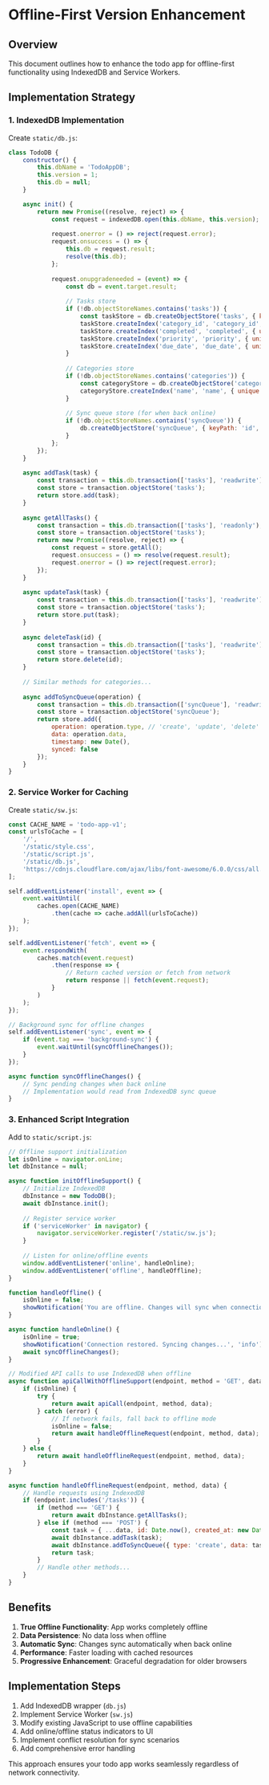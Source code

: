# Offline-First Version Enhancement

## Overview
This document outlines how to enhance the todo app for offline-first functionality using IndexedDB and Service Workers.

## Implementation Strategy

### 1. IndexedDB Implementation

Create `static/db.js`:

```javascript
class TodoDB {
    constructor() {
        this.dbName = 'TodoAppDB';
        this.version = 1;
        this.db = null;
    }

    async init() {
        return new Promise((resolve, reject) => {
            const request = indexedDB.open(this.dbName, this.version);
            
            request.onerror = () => reject(request.error);
            request.onsuccess = () => {
                this.db = request.result;
                resolve(this.db);
            };
            
            request.onupgradeneeded = (event) => {
                const db = event.target.result;
                
                // Tasks store
                if (!db.objectStoreNames.contains('tasks')) {
                    const taskStore = db.createObjectStore('tasks', { keyPath: 'id', autoIncrement: true });
                    taskStore.createIndex('category_id', 'category_id', { unique: false });
                    taskStore.createIndex('completed', 'completed', { unique: false });
                    taskStore.createIndex('priority', 'priority', { unique: false });
                    taskStore.createIndex('due_date', 'due_date', { unique: false });
                }
                
                // Categories store
                if (!db.objectStoreNames.contains('categories')) {
                    const categoryStore = db.createObjectStore('categories', { keyPath: 'id', autoIncrement: true });
                    categoryStore.createIndex('name', 'name', { unique: true });
                }
                
                // Sync queue store (for when back online)
                if (!db.objectStoreNames.contains('syncQueue')) {
                    db.createObjectStore('syncQueue', { keyPath: 'id', autoIncrement: true });
                }
            };
        });
    }
    
    async addTask(task) {
        const transaction = this.db.transaction(['tasks'], 'readwrite');
        const store = transaction.objectStore('tasks');
        return store.add(task);
    }
    
    async getAllTasks() {
        const transaction = this.db.transaction(['tasks'], 'readonly');
        const store = transaction.objectStore('tasks');
        return new Promise((resolve, reject) => {
            const request = store.getAll();
            request.onsuccess = () => resolve(request.result);
            request.onerror = () => reject(request.error);
        });
    }
    
    async updateTask(task) {
        const transaction = this.db.transaction(['tasks'], 'readwrite');
        const store = transaction.objectStore('tasks');
        return store.put(task);
    }
    
    async deleteTask(id) {
        const transaction = this.db.transaction(['tasks'], 'readwrite');
        const store = transaction.objectStore('tasks');
        return store.delete(id);
    }
    
    // Similar methods for categories...
    
    async addToSyncQueue(operation) {
        const transaction = this.db.transaction(['syncQueue'], 'readwrite');
        const store = transaction.objectStore('syncQueue');
        return store.add({
            operation: operation.type, // 'create', 'update', 'delete'
            data: operation.data,
            timestamp: new Date(),
            synced: false
        });
    }
}
```

### 2. Service Worker for Caching

Create `static/sw.js`:

```javascript
const CACHE_NAME = 'todo-app-v1';
const urlsToCache = [
    '/',
    '/static/style.css',
    '/static/script.js',
    '/static/db.js',
    'https://cdnjs.cloudflare.com/ajax/libs/font-awesome/6.0.0/css/all.min.css'
];

self.addEventListener('install', event => {
    event.waitUntil(
        caches.open(CACHE_NAME)
            .then(cache => cache.addAll(urlsToCache))
    );
});

self.addEventListener('fetch', event => {
    event.respondWith(
        caches.match(event.request)
            .then(response => {
                // Return cached version or fetch from network
                return response || fetch(event.request);
            }
        )
    );
});

// Background sync for offline changes
self.addEventListener('sync', event => {
    if (event.tag === 'background-sync') {
        event.waitUntil(syncOfflineChanges());
    }
});

async function syncOfflineChanges() {
    // Sync pending changes when back online
    // Implementation would read from IndexedDB sync queue
}
```

### 3. Enhanced Script Integration

Add to `static/script.js`:

```javascript
// Offline support initialization
let isOnline = navigator.onLine;
let dbInstance = null;

async function initOfflineSupport() {
    // Initialize IndexedDB
    dbInstance = new TodoDB();
    await dbInstance.init();
    
    // Register service worker
    if ('serviceWorker' in navigator) {
        navigator.serviceWorker.register('/static/sw.js');
    }
    
    // Listen for online/offline events
    window.addEventListener('online', handleOnline);
    window.addEventListener('offline', handleOffline);
}

function handleOffline() {
    isOnline = false;
    showNotification('You are offline. Changes will sync when connection is restored.', 'warning');
}

async function handleOnline() {
    isOnline = true;
    showNotification('Connection restored. Syncing changes...', 'info');
    await syncOfflineChanges();
}

// Modified API calls to use IndexedDB when offline
async function apiCallWithOfflineSupport(endpoint, method = 'GET', data = null) {
    if (isOnline) {
        try {
            return await apiCall(endpoint, method, data);
        } catch (error) {
            // If network fails, fall back to offline mode
            isOnline = false;
            return await handleOfflineRequest(endpoint, method, data);
        }
    } else {
        return await handleOfflineRequest(endpoint, method, data);
    }
}

async function handleOfflineRequest(endpoint, method, data) {
    // Handle requests using IndexedDB
    if (endpoint.includes('/tasks')) {
        if (method === 'GET') {
            return await dbInstance.getAllTasks();
        } else if (method === 'POST') {
            const task = { ...data, id: Date.now(), created_at: new Date() };
            await dbInstance.addTask(task);
            await dbInstance.addToSyncQueue({ type: 'create', data: task });
            return task;
        }
        // Handle other methods...
    }
}
```

## Benefits

1. **True Offline Functionality**: App works completely offline
2. **Data Persistence**: No data loss when offline
3. **Automatic Sync**: Changes sync automatically when back online
4. **Performance**: Faster loading with cached resources
5. **Progressive Enhancement**: Graceful degradation for older browsers

## Implementation Steps

1. Add IndexedDB wrapper (`db.js`)
2. Implement Service Worker (`sw.js`) 
3. Modify existing JavaScript to use offline capabilities
4. Add online/offline status indicators to UI
5. Implement conflict resolution for sync scenarios
6. Add comprehensive error handling

This approach ensures your todo app works seamlessly regardless of network connectivity.
